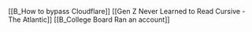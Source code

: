 [[B_How to bypass Cloudflare]]
[[Gen Z Never Learned to Read Cursive - The Atlantic]]
[[B_College Board Ran an account]]